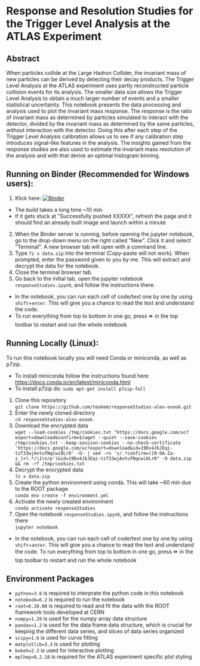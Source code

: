 # Response and Resolution Studies for the Trigger Level Analysis at the ATLAS Experiment
## Abstract
When particles collide at the Large Hadron Collider, the invariant mass of new particles can be derived by detecting their decay products. The Trigger Level Analysis at the ATLAS experiment uses partly reconstructed particle collision events for its analysis. The smaller data size allows the Trigger Level Analysis to obtain a much larger number of events and a smaller statistical uncertainty. This notebook presents the data processing and analysis used to plot the invariant mass response. The response is the ratio of invariant mass as determined by particles simulated to interact with the detector, divided by the invariant mass as determined by the same particles, without interaction with the detector. Doing this after each step of the Trigger Level Analysis calibration allows us to see if any calibration step introduces signal-like features in the analysis. The insights gained from the response studies are also used to estimate the invariant mass resolution of the analysis and with that derive an optimal histogram binning.

## Running on Binder (Recommended for Windows users):

1. Klick here: [![Binder](https://mybinder.org/badge_logo.svg)](https://mybinder.org/v2/gh/teokem/responseStudies-alex-exook/HEAD)
 * The build takes a long time ~10 min
 * If it gets stuck at "Successfully pushed XXXXX", refresh the page and it should find an already built image and launch within a minute
2. When the Binder server is running, before opening the jupyter notebook, go to the drop-down menu on the right called "New". Click it and select "Terminal". A new browser tab will open with a command line.
3. Type `7z x data.zip` into the terminal (Copy-paste will not work). When prompted, enter the password given to you by me. This will extract and decrypt the data for the notebook.
4. Close the terminal browser tab.
5. Go back to the initial tab, open the jupyter notebook `responseStudies.ipynb`, and follow the instructions there.
 * In the notebook, you can run each cell of code/text one by one by using `shift`+`enter`. This will give you a chance to read the text and understand the code.
 * To run everything from top to bottom in one go, press :fast_forward: in the top toolbar to restart and run the whole notebook

## Running Locally (Linux):

To run this notebook locally you will need Conda or miniconda, as well as p7zip.
* To install miniconda follow the instructions found here: https://docs.conda.io/en/latest/miniconda.html
* To install p7zip do: `sudo apt-get install p7zip-full`

1. Clone this repository\
`git clone https://github.com/teokem/responseStudies-alex-exook.git`
3. Enter the newly cloned directory\
`cd responseStudies-alex-exook`
4. Download the encrypted data\
`wget --load-cookies /tmp/cookies.txt "https://docs.google.com/uc?export=download&confirm=$(wget --quiet --save-cookies /tmp/cookies.txt --keep-session-cookies --no-check-certificate 'https://docs.google.com/uc?export=download&id=19Dv4JkJEqi-tzT33wjAvtufNqcwi8Lr0' -O- | sed -rn 's/.*confirm=([0-9A-Za-z_]+).*/\1\n/p')&id=19Dv4JkJEqi-tzT33wjAvtufNqcwi8Lr0" -O data.zip && rm -rf /tmp/cookies.txt`
5. Decrypt the encrypted data\
`7z x data.zip`
6. Create the python environment using conda. This will take ~60 min due to the ROOT package\
`conda env create -f environment.yml`
7. Activate the newly created environment\
`conda activate responseStudies`
8. Open the notebook `responseStudies.ipynb`, and follow the instructions there\
`jupyter notebook`
 * In the notebook, you can run each cell of code/text one by one by using `shift`+`enter`. This will give you a chance to read the text and understand the code. To run everything from top to bottom in one go, press :fast_forward: in the top toolbar to restart and run the whole notebook

## Environment Packages
* `python=3.8` is required to interprate the python code in this notebook
* `notebook=6.2` is required to run the notebook
* `root=6.20.00` is required to read and fit the data with the ROOT framework tools developed at CERN
* `numpy=1.20` is used for the numpy array data structure
* `pandas=1.2` is used for the data frame data structure, which is crucial for keeping the different data series, and slices of data series organized
* `scipy=1.6` is used for curve fitting
* `matplotlib=3.3` is used for plotting
* `bokeh=2.3` is used for interactive plotting
* `mplhep=0.2.18` is required for the ATLAS experiment specific plot styling
